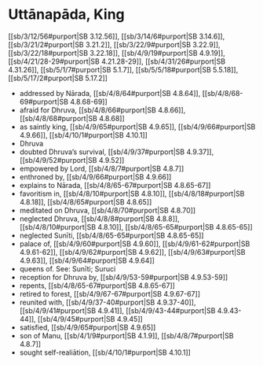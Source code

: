 # Uttānapāda, King

[[sb/3/12/56#purport|SB 3.12.56]], [[sb/3/14/6#purport|SB 3.14.6]], [[sb/3/21/2#purport|SB 3.21.2]], [[sb/3/22/9#purport|SB 3.22.9]], [[sb/3/22/18#purport|SB 3.22.18]], [[sb/4/9/19#purport|SB 4.9.19]], [[sb/4/21/28-29#purport|SB 4.21.28-29]], [[sb/4/31/26#purport|SB 4.31.26]], [[sb/5/1/7#purport|SB 5.1.7]], [[sb/5/5/18#purport|SB 5.5.18]], [[sb/5/17/2#purport|SB 5.17.2]]

* addressed by Nārada, [[sb/4/8/64#purport|SB 4.8.64]], [[sb/4/8/68-69#purport|SB 4.8.68-69]]
* afraid for Dhruva, [[sb/4/8/66#purport|SB 4.8.66]], [[sb/4/8/68#purport|SB 4.8.68]]
* as saintly king, [[sb/4/9/65#purport|SB 4.9.65]], [[sb/4/9/66#purport|SB 4.9.66]], [[sb/4/10/1#purport|SB 4.10.1]]
* Dhruva
* doubted Dhruva’s survival, [[sb/4/9/37#purport|SB 4.9.37]], [[sb/4/9/52#purport|SB 4.9.52]]
* empowered by Lord, [[sb/4/8/7#purport|SB 4.8.7]]
* enthroned by, [[sb/4/9/66#purport|SB 4.9.66]]
* explains to Nārada, [[sb/4/8/65-67#purport|SB 4.8.65-67]]
* favoritism in, [[sb/4/8/10#purport|SB 4.8.10]], [[sb/4/8/18#purport|SB 4.8.18]], [[sb/4/8/65#purport|SB 4.8.65]]
* meditated on Dhruva, [[sb/4/8/70#purport|SB 4.8.70]]
* neglected Dhruva, [[sb/4/8/8#purport|SB 4.8.8]], [[sb/4/8/10#purport|SB 4.8.10]], [[sb/4/8/65-65#purport|SB 4.8.65-65]]
* neglected Sunīti, [[sb/4/8/65-65#purport|SB 4.8.65-65]]
* palace of, [[sb/4/9/60#purport|SB 4.9.60]], [[sb/4/9/61-62#purport|SB 4.9.61-62]], [[sb/4/9/62#purport|SB 4.9.62]], [[sb/4/9/63#purport|SB 4.9.63]], [[sb/4/9/64#purport|SB 4.9.64]]
* queens of. See: Sunīti; Suruci
* reception for Dhruva by, [[sb/4/9/53-59#purport|SB 4.9.53-59]]
* repents, [[sb/4/8/65-67#purport|SB 4.8.65-67]]
* retired to forest, [[sb/4/9/67-67#purport|SB 4.9.67-67]]
* reunited with, [[sb/4/9/37-40#purport|SB 4.9.37-40]], [[sb/4/9/41#purport|SB 4.9.41]], [[sb/4/9/43-44#purport|SB 4.9.43-44]], [[sb/4/9/45#purport|SB 4.9.45]]
* satisfied, [[sb/4/9/65#purport|SB 4.9.65]]
* son of Manu, [[sb/4/1/9#purport|SB 4.1.9]], [[sb/4/8/7#purport|SB 4.8.7]]
* sought self-realiātion, [[sb/4/10/1#purport|SB 4.10.1]]
